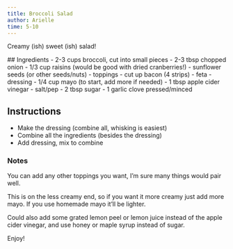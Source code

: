 ```yaml
---
title: Broccoli Salad
author: Arielle
time: 5-10 
---
```


<!-- description -->

Creamy (ish) sweet (ish) salad! 
<section markdown="1">
## Ingredients
<!-- list the ingredients below -->
- 2-3 cups broccoli, cut into small pieces
- 2-3 tbsp chopped onion
- 1/3 cup raisins (would be good with dried cranberries!)
- sunflower seeds (or other seeds/nuts)
- toppings
- cut up bacon (4 strips)
  - feta
- dressing
- 1/4 cup mayo (to start, add more if needed)
  - 1 tbsp apple cider vinegar
  - salt/pep
  - 2 tbsp sugar
  - 1 garlic clove pressed/minced

</section>

## Instructions

<!-- list the steps below -->

- Make the dressing (combine all, whisking is easiest)
- Combine all the ingredients (besides the dressing)
- Add dressing, mix to combine

### Notes
<!-- write any loose notes below -->

You can add any other toppings you want, I’m sure many things would pair well. 

This is on the less creamy end, so if you want it more creamy just add more mayo. If you use homemade mayo it’ll be lighter.

Could also add some grated lemon peel or lemon juice instead of the apple cider vinegar, and use honey or maple syrup instead of sugar.

Enjoy!